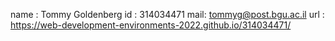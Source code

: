 name : Tommy Goldenberg
id : 314034471
mail: tommyg@post.bgu.ac.il
url :
https://web-development-environments-2022.github.io/314034471/